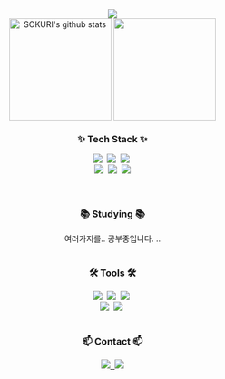 <div align="center">
  <img src = "https://capsule-render.vercel.app/api?type=waving&color=C7C8CC&height=250&section=header&text=hi_danbeing~👋&fontSize=50&width=100%"/>
</div>
<div align="center">
  <a href="https://github.com/imysh578"><img align="center" style="height:180px" src="https://github-readme-stats.vercel.app/api?username=hidanbeing&show_icons=true&include_all_commits=true&&hide_border=true&&theme=swift" alt="SOKURI's github stats" /></a>
  <a href="https://github.com/imysh578"><img align="center" style="height:180px" src="https://github-readme-stats.vercel.app/api/top-langs/?username=hidanbeing&layout=compact&&hide_border=true&&theme=swift" /></a> 
</div>

<!--내용 부분-->
<h3 align="center">✨ Tech Stack ✨</h3>
<div align="center">
  <img src="https://img.shields.io/badge/react-20232a.svg?style=for-the-badge&logo=react&logoColor=61DAFB" />&nbsp
  <img src="https://img.shields.io/badge/javascript-F7DF1E.svg?style=for-the-badge&logo=javascript&logoColor=20232a" />&nbsp
  <img src="https://img.shields.io/badge/html5-E34F26.svg?style=for-the-badge&logo=html5&logoColor=white" />&nbsp
</div>
<div align="center">
  <img src="https://img.shields.io/badge/C++-00599C.svg?style=for-the-badge&logo=C++&logoColor=white" />&nbsp
<img src="https://img.shields.io/badge/java-%23007396.svg?&style=for-the-badge&logo=java&logoColor=white" />&nbsp
  <img src="https://img.shields.io/badge/css3-%231572B6.svg?&style=for-the-badge&logo=css3&logoColor=white" />
</div>


<br>



<br>

<h3 align="center">📚 Studying 📚</h3>
<div align="center">
  여러가지를.. 공부중입니다. ..
</div>

<br>

<h3 align="center">🛠 Tools 🛠</h3>
<div align="center">
  <img src="https://img.shields.io/badge/git-F05033.svg?style=for-the-badge&logo=git&logoColor=white" />&nbsp
  <img src="https://img.shields.io/badge/github-181717.svg?style=for-the-badge&logo=github&logoColor=white" />&nbsp
  <img src="https://img.shields.io/badge/Notion-F3F3F3.svg?style=for-the-badge&logo=notion&logoColor=black" />&nbsp
</div>

<div align="center">
  <img src="https://img.shields.io/badge/figma-F24E1E.svg?style=for-the-badge&logo=figma&logoColor=white" />&nbsp
  <img src="https://img.shields.io/badge/VSCode-2C2C32.svg?style=for-the-badge&logo=visual-studio-code&logoColor=22ABF3" />&nbsp
  
</div>


<br>

<h3 align="center">📫 Contact 📫</h3>
<div align="center">
  <a href="mailto:medanbee@gmail.com">
    <img
      src="https://img.shields.io/badge/medanbee@gmail.com-D14836?style=for-the-badge&logo=gmail&logoColor=white"/>&nbsp
  </a>
  
  <a href="https://www.instagram.com/danbee_ii">
    <img src="https://img.shields.io/badge/instagram-%23E4405F.svg?&style=for-the-badge&logo=instagram&logoColor=white" />
  </a>
</div>
